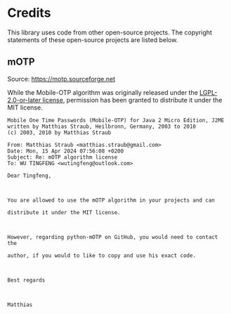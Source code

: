 # Credits

This library uses code from other open-source projects. The copyright statements of these open-source projects are listed below.

## mOTP

Source: <https://motp.sourceforge.net>

While the Mobile-OTP algorithm was originally released under the [LGPL-2.0-or-later license](https://motp.sourceforge.net/MobileOTP.java), permission has been granted to distribute it under the MIT license.

```text
Mobile One Time Passwords (Mobile-OTP) for Java 2 Micro Edition, J2ME
written by Matthias Straub, Heilbronn, Germany, 2003 to 2010
(c) 2003, 2010 by Matthias Straub
```

```text
From: Matthias Straub <matthias.straub@gmail.com>
Date: Mon, 15 Apr 2024 07:56:08 +0200
Subject: Re: mOTP algorithm license
To: WU TINGFENG <wutingfeng@outlook.com>

Dear Tingfeng,



You are allowed to use the mOTP algorithm in your projects and can

distribute it under the MIT license.



However, regarding python-mOTP on GitHub, you would need to contact the

author, if you would to like to copy and use his exact code.



Best regards



Matthias
```
